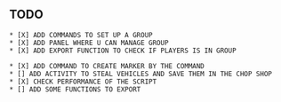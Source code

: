 ## TODO 

    * [X] ADD COMMANDS TO SET UP A GROUP
    * [X] ADD PANEL WHERE U CAN MANAGE GROUP
    * [X] ADD EXPORT FUNCTION TO CHECK IF PLAYERS IS IN GROUP

    * [X] ADD COMMAND TO CREATE MARKER BY THE COMMAND
    * [] ADD ACTIVITY TO STEAL VEHICLES AND SAVE THEM IN THE CHOP SHOP
    * [X] CHECK PERFORMANCE OF THE SCRIPT
    * [] ADD SOME FUNCTIONS TO EXPORT